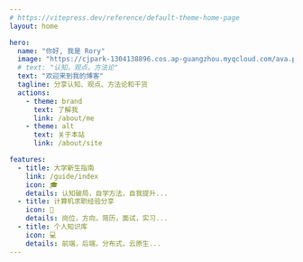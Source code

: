 ```yaml
---
# https://vitepress.dev/reference/default-theme-home-page
layout: home

hero:
  name: "你好, 我是 Rory"
  image: "https://cjpark-1304138896.cos.ap-guangzhou.myqcloud.com/ava.png"
  # text: "认知，观点，方法论"
  text: "欢迎来到我的博客"
  tagline: 分享认知、观点、方法论和干货
  actions:
    - theme: brand
      text: 了解我
      link: /about/me
    - theme: alt
      text: 关于本站
      link: /about/site

features:
  - title: 大学新生指南
    link: /guide/index
    icon: 🎓
    details: 认知破局，自学方法，自我提升...
  - title: 计算机求职经验分享
    icon: 💼
    details: 岗位，方向，简历，面试，实习...
  - title: 个人知识库
    icon: 💻
    details: 前端，后端，分布式，云原生...
---
```


